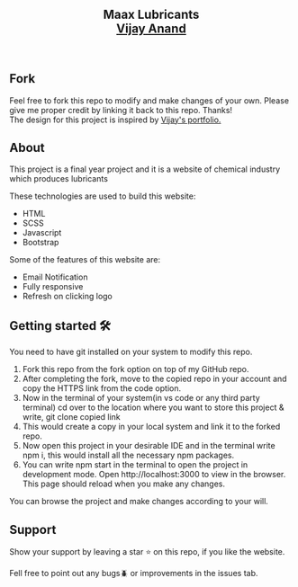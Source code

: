 <h2 align="center">Maax Lubricants <br/> <a target="_blank" href="https://maax-lubricants-vijay.netlify.app/">Vijay Anand</a></h2>

<br/>

## Fork 
<p>Feel free to fork this repo to modify and make changes of your own. Please give me proper credit by linking it back to this repo. Thanks! 
  <br/> 
  The design for this project is inspired by <a href="https://github.com/vijayanand1505/Vijay-Portfolio">Vijay's portfolio.</a></p>

## About 
<p>This project is a final year project and it is a website of chemical industry which produces lubricants</p>
<p>These technologies are used to build this website:</p>
<ul>
  <li>HTML</li>
  <li>SCSS</li>
  <li>Javascript</li>
  <li>Bootstrap</li>
</ul>

<p>Some of the features of this website are:</p>
<ul>
  <li>Email Notification</li>
  <li>Fully responsive</li>
  <li>Refresh on clicking logo</li>
</ul>


## Getting started 🛠️
<p>You need to have git installed on your system to modify this repo.</p>
<ol>
  <li>Fork this repo from the fork option on top of my GitHub repo.</li>
  <li>After completing the fork, move to the copied repo in your account and copy the HTTPS link from the code option.</li>
  <li>Now in the terminal of your system(in vs code or any third party terminal) cd over to the location where you want to store this project & write, git clone copied link</li>
  <li>This would create a copy in your local system and link it to the forked repo.</li>
  <li>Now open this project in your desirable IDE and in the terminal write npm i, this would install all the necessary npm packages.</li>
  <li>You can write npm start in the terminal to open the project in development mode. Open http://localhost:3000 to view in the browser. This page should reload when you make any changes.</li>
</ol>
<p>You can browse the project and make changes according to your will.</p>

## Support
<p>Show your support by leaving a star ⭐ on this repo, if you like the website.</p>
<p>Fell free to point out any bugs🪲 or improvements in the issues tab.</p>
